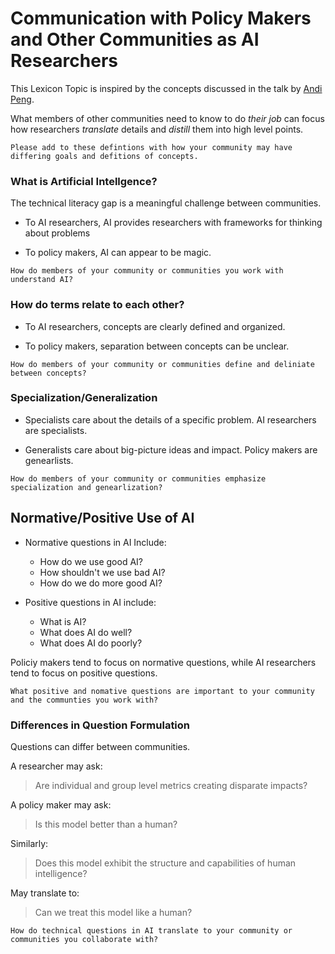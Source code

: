 # Communication with Policy Makers and Other Communities as AI Researchers

This Lexicon Topic is inspired by the concepts discussed in the talk by [Andi Peng](https://andipeng.com/).

What members of other communities need to know to do *their job* can focus how researchers *translate* details and *distill* them into high level points.


```{note}
Please add to these defintions with how your community may have differing goals and defitions of concepts.
```


### What is Artificial Intellgence?

The technical literacy gap is a meaningful challenge between communities.

- To AI researchers, AI provides researchers with frameworks for thinking about problems

- To policy makers, AI can appear to be magic. 

```{note}
How do members of your community or communities you work with understand AI?
```

### How do terms relate to each other?

- To AI researchers, concepts are clearly defined and organized.

- To policy makers, separation between concepts can be unclear.

```{note}
How do members of your community or communities define and deliniate between concepts?
```

### Specialization/Generalization

- Specialists care about the details of a specific problem.  AI researchers are specialists.

- Generalists care about big-picture ideas and impact. Policy makers are genearlists.

```{note}
How do members of your community or communities emphasize specialization and genearlization?
```

## Normative/Positive Use of AI

- Normative questions in AI Include:

    - How do we use good AI?
    - How shouldn't we use bad AI?
    - How do we do more good AI?

- Positive questions in AI include:
    
    - What is AI?
    - What does AI do well?
    - What does AI do poorly?

Policiy makers tend to focus on normative questions, while AI researchers tend to focus on positive questions.

```{note}
What positive and nomative questions are important to your community and the communties you work with?
```

### Differences in Question Formulation

Questions can differ between communities.  

A researcher may ask:

> Are individual and group level metrics creating disparate impacts?

A policy maker may ask:

> Is this model better than a human?

Similarly:

> Does this model exhibit the structure and capabilities of human intelligence?

May translate to:

> Can we treat this model like a human?

```{note}
How do technical questions in AI translate to your community or communities you collaborate with?
```